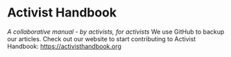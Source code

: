 # Activist Handbook
*A collaborative manual - by activists, for activists*
We use GitHub to backup our articles. Check out our website to start contributing to Activist Handbook: https://activisthandbook.org
